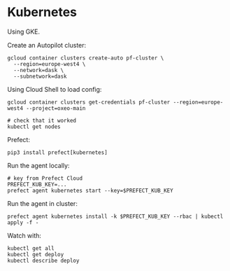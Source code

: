 # Kubernetes

Using GKE.

Create an Autopilot cluster:
```
gcloud container clusters create-auto pf-cluster \
  --region=europe-west4 \
  --network=dask \
  --subnetwork=dask
```

Using Cloud Shell to load config:
```
gcloud container clusters get-credentials pf-cluster --region=europe-west4 --project=oxeo-main

# check that it worked
kubectl get nodes
```

Prefect:
```
pip3 install prefect[kubernetes]
```

Run the agent locally:
```
# key from Prefect Cloud
PREFECT_KUB_KEY=...
prefect agent kubernetes start --key=$PREFECT_KUB_KEY
```

Run the agent in cluster:
```
prefect agent kubernetes install -k $PREFECT_KUB_KEY --rbac | kubectl apply -f -
```

Watch with:
```
kubectl get all
kubectl get deploy
kubectl describe deploy
```
